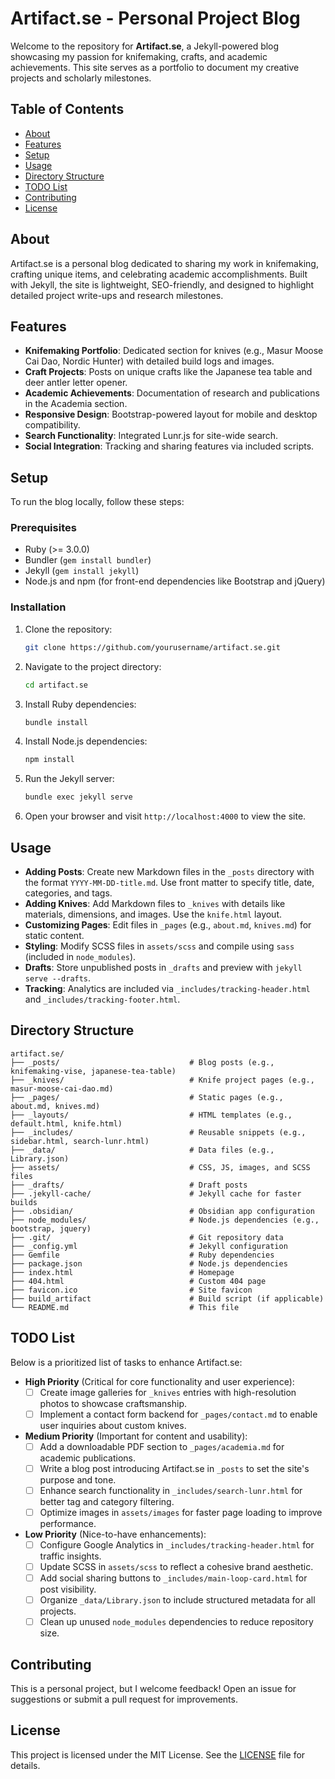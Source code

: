 # Artifact.se - Personal Project Blog

Welcome to the repository for **Artifact.se**, a Jekyll-powered blog showcasing my passion for knifemaking, crafts, and academic achievements. This site serves as a portfolio to document my creative projects and scholarly milestones.

## Table of Contents
- [About](#about)
- [Features](#features)
- [Setup](#setup)
- [Usage](#usage)
- [Directory Structure](#directory-structure)
- [TODO List](#todo-list)
- [Contributing](#contributing)
- [License](#license)

## About
Artifact.se is a personal blog dedicated to sharing my work in knifemaking, crafting unique items, and celebrating academic accomplishments. Built with Jekyll, the site is lightweight, SEO-friendly, and designed to highlight detailed project write-ups and research milestones.

## Features
- **Knifemaking Portfolio**: Dedicated section for knives (e.g., Masur Moose Cai Dao, Nordic Hunter) with detailed build logs and images.
- **Craft Projects**: Posts on unique crafts like the Japanese tea table and deer antler letter opener.
- **Academic Achievements**: Documentation of research and publications in the Academia section.
- **Responsive Design**: Bootstrap-powered layout for mobile and desktop compatibility.
- **Search Functionality**: Integrated Lunr.js for site-wide search.
- **Social Integration**: Tracking and sharing features via included scripts.

## Setup
To run the blog locally, follow these steps:

### Prerequisites
- Ruby (>= 3.0.0)
- Bundler (`gem install bundler`)
- Jekyll (`gem install jekyll`)
- Node.js and npm (for front-end dependencies like Bootstrap and jQuery)

### Installation
1. Clone the repository:
   ```bash
   git clone https://github.com/yourusername/artifact.se.git
   ```
2. Navigate to the project directory:
   ```bash
   cd artifact.se
   ```
3. Install Ruby dependencies:
   ```bash
   bundle install
   ```
4. Install Node.js dependencies:
   ```bash
   npm install
   ```
5. Run the Jekyll server:
   ```bash
   bundle exec jekyll serve
   ```
6. Open your browser and visit `http://localhost:4000` to view the site.

## Usage
- **Adding Posts**: Create new Markdown files in the `_posts` directory with the format `YYYY-MM-DD-title.md`. Use front matter to specify title, date, categories, and tags.
- **Adding Knives**: Add Markdown files to `_knives` with details like materials, dimensions, and images. Use the `knife.html` layout.
- **Customizing Pages**: Edit files in `_pages` (e.g., `about.md`, `knives.md`) for static content.
- **Styling**: Modify SCSS files in `assets/scss` and compile using `sass` (included in `node_modules`).
- **Drafts**: Store unpublished posts in `_drafts` and preview with `jekyll serve --drafts`.
- **Tracking**: Analytics are included via `_includes/tracking-header.html` and `_includes/tracking-footer.html`.

## Directory Structure
```plaintext
artifact.se/
├── _posts/                             # Blog posts (e.g., knifemaking-vise, japanese-tea-table)
├── _knives/                            # Knife project pages (e.g., masur-moose-cai-dao.md)
├── _pages/                             # Static pages (e.g., about.md, knives.md)
├── _layouts/                           # HTML templates (e.g., default.html, knife.html)
├── _includes/                          # Reusable snippets (e.g., sidebar.html, search-lunr.html)
├── _data/                              # Data files (e.g., Library.json)
├── assets/                             # CSS, JS, images, and SCSS files
├── _drafts/                            # Draft posts
├── .jekyll-cache/                      # Jekyll cache for faster builds
├── .obsidian/                          # Obsidian app configuration
├── node_modules/                       # Node.js dependencies (e.g., bootstrap, jquery)
├── .git/                               # Git repository data
├── _config.yml                         # Jekyll configuration
├── Gemfile                             # Ruby dependencies
├── package.json                        # Node.js dependencies
├── index.html                          # Homepage
├── 404.html                            # Custom 404 page
├── favicon.ico                         # Site favicon
├── build_artifact                      # Build script (if applicable)
└── README.md                           # This file
```

## TODO List
Below is a prioritized list of tasks to enhance Artifact.se:

- **High Priority** (Critical for core functionality and user experience):
  - [ ] Create image galleries for `_knives` entries with high-resolution photos to showcase craftsmanship.
  - [ ] Implement a contact form backend for `_pages/contact.md` to enable user inquiries about custom knives.

- **Medium Priority** (Important for content and usability):
  - [ ] Add a downloadable PDF section to `_pages/academia.md` for academic publications.
  - [ ] Write a blog post introducing Artifact.se in `_posts` to set the site's purpose and tone.
  - [ ] Enhance search functionality in `_includes/search-lunr.html` for better tag and category filtering.
  - [ ] Optimize images in `assets/images` for faster page loading to improve performance.

- **Low Priority** (Nice-to-have enhancements):
  - [ ] Configure Google Analytics in `_includes/tracking-header.html` for traffic insights.
  - [ ] Update SCSS in `assets/scss` to reflect a cohesive brand aesthetic.
  - [ ] Add social sharing buttons to `_includes/main-loop-card.html` for post visibility.
  - [ ] Organize `_data/Library.json` to include structured metadata for all projects.
  - [ ] Clean up unused `node_modules` dependencies to reduce repository size.

## Contributing
This is a personal project, but I welcome feedback! Open an issue for suggestions or submit a pull request for improvements.

## License
This project is licensed under the MIT License. See the [LICENSE](LICENSE) file for details.
